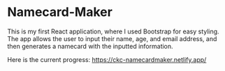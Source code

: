 # Namecard-Maker

This is my first React application, where I used Bootstrap for easy styling. The app allows the user to input their name, age, and email address, and then generates a namecard with the inputted information.

Here is the current progress: https://ckc-namecardmaker.netlify.app/ 

